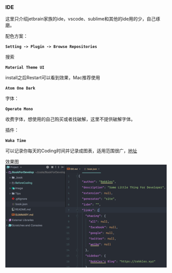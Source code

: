 ### IDE
  这里只介绍jetbrain家族的ide，vscode、sublime和其他的ide用的少，自己琢磨。
  
  配色方案：
  
  **`Setting -> Plugin -> Browse Repositories`**
  
  搜索 
  
  **`Material Theme UI`**
  
  install之后Restart可以看到效果，Mac推荐使用 
  
  **`Atom One Dark`**
  
  字体：
  
  **`Operate Mono`**
  
  收费字体，想使用的自己购买或者找破解，这里不提供破解字体。
  
  插件：
  
  **`Waka Time`** 
  
  可以记录你每天的Coding时间并记录成图表，适用范围很广，[地址](https://wakatime.com/dashboard)
  
  效果图
  ![PHPStorm](../image/IDE.png)